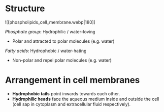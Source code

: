 # Structure
![[phospholipids_cell_membrane.webp|180]]

*Phosphate group*: Hydrophilic / water-loving
- Polar and attracted to polar molecules (e.g. water)

*Fatty acids*: Hydrophobic / water-hating
- Non-polar and repel polar molecules (e.g. water)

# Arrangement in cell membranes
- **Hydrophobic tails** <span class="hi-green">point inwards</span> towards each other.
- **Hydrophilic heads** face the <span class="hi-green">aqueous medium</span> inside and outside the cell (cell sap in cytoplasm and extracellular fluid respectively).
